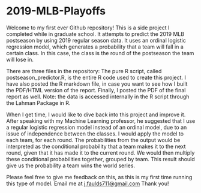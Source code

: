 # 2019-MLB-Playoffs

Welcome to my first ever Github repository! This is a side project I completed while in graduate school. It attempts to predict the 2019 
MLB postseason by using 2019 regular season data. It uses an ordinal logistic regression model, which generates a probability that a team will fall in a certain class. In this case, the class is the round of the postseason the team will lose in.

There are three files in the repository: The pure R script, called postseason_predictor.R, is the entire R code used to create this project. I have also posted the R markdown file, in case you want to see how I built the PDF/HTML version of the report. Finally, I posted the PDF of the final report as well. Note: the data is accessed internally in the R script through the Lahman Package in R.

When I get time, I would like to dive back into this project and improve it. After speaking with my Machine Learning professor, he suggested that I use a regular logistic regression model instead of an ordinal model, due to an issue of independence between the classes. I would apply the model to each team, for each round. The probabilities from the output would be interpreted as the conditional probability that a team makes it to the next round, given that it has made it to the current round. We would then multiply these conditional probabilities together, grouped by team. This result should give us the probability a team wins the world series. 

Please feel free to give me feedback on this, as this is my first time running this type of model.
Email me at j.faulds711@gmail.com
Thank you!
